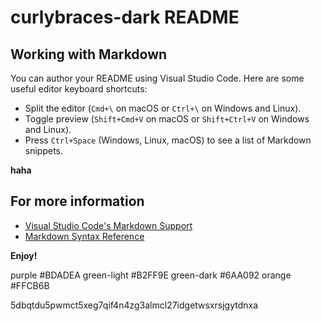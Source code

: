 # curlybraces-dark README

## Working with Markdown

You can author your README using Visual Studio Code. Here are some useful editor keyboard shortcuts:

* Split the editor (`Cmd+\` on macOS or `Ctrl+\` on Windows and Linux).
* Toggle preview (`Shift+Cmd+V` on macOS or `Shift+Ctrl+V` on Windows and Linux).
* Press `Ctrl+Space` (Windows, Linux, macOS) to see a list of Markdown snippets.

**haha**

## For more information

* [Visual Studio Code's Markdown Support](http://code.visualstudio.com/docs/languages/markdown)
* [Markdown Syntax Reference](https://help.github.com/articles/markdown-basics/)

**Enjoy!**



purple          #BDADEA
green-light     #B2FF9E
green-dark      #6AA092
orange          #FFCB6B


5dbqtdu5pwmct5xeg7qif4n4zg3almcl27idgetwsxrsjgytdnxa